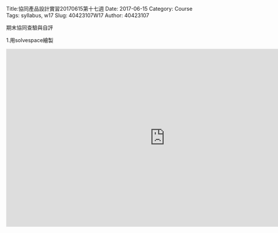 Title:協同產品設計實習20170615第十七週
Date: 2017-06-15
Category: Course
Tags: syllabus, w17
Slug: 40423107W17
Author: 40423107

 
期末協同查驗與自評
<!-- PELICAN_END_SUMMARY -->


1.用solvespace繪製

<iframe width="854" height="480" src="https://www.youtube.com/embed/oH7jgBZClnA" frameborder="0" allowfullscreen></iframe>






